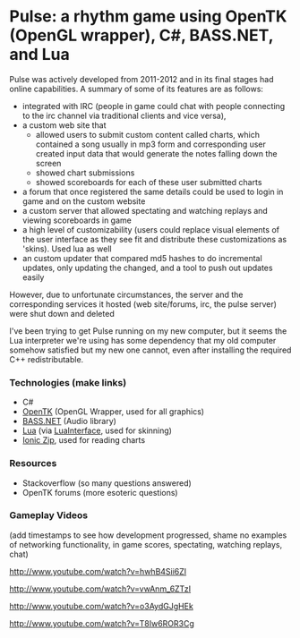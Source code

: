 Pulse: a rhythm game using OpenTK (OpenGL wrapper), C#, BASS.NET, and Lua
====
Pulse was actively developed from 2011-2012 and in its final stages had online capabilities. A summary of some of its features are as follows:

-  integrated with IRC (people in game could chat with people connecting to the irc channel via traditional clients and vice versa), 
-  a custom web site that 
    -  allowed users to submit custom content called charts, which contained a song usually in mp3 form and corresponding user created input data that would generate the notes falling down the screen
    -  showed chart submissions
    -  showed scoreboards for each of these user submitted charts
-  a forum that once registered the same details could be used to login in game and on the custom website
-  a custom server that allowed spectating and watching replays and viewing scoreboards in game
-  a high level of customizability (users could replace visual elements of the user interface as they see fit and distribute these customizations as 'skins). Used lua as well
-  an custom updater that compared md5 hashes to do incremental updates, only updating the changed, and a tool to push out updates easily

However, due to unfortunate circumstances, the server and the corresponding services it hosted (web site/forums, irc, the pulse server) were shut down and deleted
 
I've been trying to get Pulse running on my new computer, but it seems the Lua interpreter we're using has some dependency that my old computer somehow satisfied but my new one cannot, even after installing the required C++ redistributable.

### Technologies (make links)
-  C#
-  [OpenTK](http://www.opentk.com/) (OpenGL Wrapper, used for all graphics)
-  [BASS.NET](http://www.un4seen.com/) (Audio library)
-  [Lua](http://www.lua.org/) (via [LuaInterface](https://code.google.com/p/luainterface/), used for skinning) 
-  [Ionic Zip](http://dotnetzip.codeplex.com/), used for reading charts

### Resources
-  Stackoverflow (so many questions answered)
-  OpenTK forums (more esoteric questions)


### Gameplay Videos

(add timestamps to see how development progressed, shame no examples of networking functionality, in game scores, spectating, watching replays, chat)


http://www.youtube.com/watch?v=hwhB4Sii6ZI

http://www.youtube.com/watch?v=vwAnm_6ZTzI

http://www.youtube.com/watch?v=o3AydGJgHEk

http://www.youtube.com/watch?v=T8Iw6ROR3Cg


